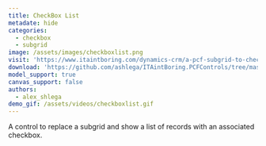 ```yaml
---
title: CheckBox List
metadate: hide
categories:
  - checkbox
  - subgrid
image: /assets/images/checkboxlist.png
visit: 'https://www.itaintboring.com/dynamics-crm/a-pcf-subgrid-to-check-off-related-items-quickly/'
download: 'https://github.com/ashlega/ITAintBoring.PCFControls/tree/master/Controls/CheckBoxList'
model_support: true
canvas_support: false
authors:
  - alex_shlega
demo_gif: /assets/videos/checkboxlist.gif
---
```


A control to replace a subgrid and show a list of records with an associated checkbox.
